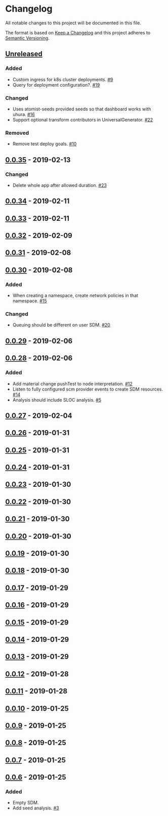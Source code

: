 # Changelog

All notable changes to this project will be documented in this file.

The format is based on [Keep a Changelog](http://keepachangelog.com/)
and this project adheres to [Semantic Versioning](http://semver.org/).

## [Unreleased](https://github.com/atomisthq/global-sdm/compare/0.0.35...HEAD)

### Added

-   Custom ingress for k8s cluster deployments. [#9](https://github.com/atomist/uhura/issues/9)
-   Query for deployment configuration?. [#19](https://github.com/atomist/uhura/issues/19)

### Changed

-   Uses atomist-seeds provided seeds so that dashboard works with uhura. [#16](https://github.com/atomist/uhura/issues/16)
-   Support optional transform contributors in UniversalGenerator. [#22](https://github.com/atomist/uhura/issues/22)

### Removed

-   Remove test deploy goals. [#10](https://github.com/atomist/uhura/issues/10)

## [0.0.35](https://github.com/atomisthq/global-sdm/compare/0.0.34...0.0.35) - 2019-02-13

### Changed

-   Delete whole app after allowed duration. [#23](https://github.com/atomisthq/global-sdm/issues/23)

## [0.0.34](https://github.com/atomisthq/global-sdm/compare/0.0.33...0.0.34) - 2019-02-11

## [0.0.33](https://github.com/atomisthq/global-sdm/compare/0.0.32...0.0.33) - 2019-02-11

## [0.0.32](https://github.com/atomisthq/global-sdm/compare/0.0.31...0.0.32) - 2019-02-09

## [0.0.31](https://github.com/atomisthq/global-sdm/compare/0.0.30...0.0.31) - 2019-02-08

## [0.0.30](https://github.com/atomisthq/global-sdm/compare/0.0.29...0.0.30) - 2019-02-08

### Added

-   When creating a namespace, create network policies in that namespace. [#15](https://github.com/atomisthq/global-sdm/issues/15)

### Changed

-   Queuing should be different on user SDM. [#20](https://github.com/atomisthq/global-sdm/issues/20)

## [0.0.29](https://github.com/atomisthq/global-sdm/compare/0.0.28...0.0.29) - 2019-02-06

## [0.0.28](https://github.com/atomisthq/global-sdm/compare/0.0.27...0.0.28) - 2019-02-06

### Added

-   Add material change pushTest to node interpretation. [#12](https://github.com/atomisthq/global-sdm/issues/12)
-   Listen to fully configured scm provider events to create SDM resources. [#14](https://github.com/atomisthq/global-sdm/issues/14)
-   Analysis should include SLOC analysis. [#5](https://github.com/atomisthq/global-sdm/issues/5)

## [0.0.27](https://github.com/atomisthq/global-sdm/compare/0.0.26...0.0.27) - 2019-02-04

## [0.0.26](https://github.com/atomisthq/global-sdm/compare/0.0.25...0.0.26) - 2019-01-31

## [0.0.25](https://github.com/atomisthq/global-sdm/compare/0.0.24...0.0.25) - 2019-01-31

## [0.0.24](https://github.com/atomisthq/global-sdm/compare/0.0.23...0.0.24) - 2019-01-31

## [0.0.23](https://github.com/atomisthq/global-sdm/compare/0.0.22...0.0.23) - 2019-01-30

## [0.0.22](https://github.com/atomisthq/global-sdm/compare/0.0.21...0.0.22) - 2019-01-30

## [0.0.21](https://github.com/atomisthq/global-sdm/compare/0.0.20...0.0.21) - 2019-01-30

## [0.0.20](https://github.com/atomisthq/global-sdm/compare/0.0.19...0.0.20) - 2019-01-30

## [0.0.19](https://github.com/atomisthq/global-sdm/compare/0.0.18...0.0.19) - 2019-01-30

## [0.0.18](https://github.com/atomisthq/global-sdm/compare/0.0.17...0.0.18) - 2019-01-30

## [0.0.17](https://github.com/atomisthq/global-sdm/compare/0.0.16...0.0.17) - 2019-01-29

## [0.0.16](https://github.com/atomisthq/global-sdm/compare/0.0.15...0.0.16) - 2019-01-29

## [0.0.15](https://github.com/atomisthq/global-sdm/compare/0.0.14...0.0.15) - 2019-01-29

## [0.0.14](https://github.com/atomisthq/global-sdm/compare/0.0.13...0.0.14) - 2019-01-29

## [0.0.13](https://github.com/atomisthq/global-sdm/compare/0.0.12...0.0.13) - 2019-01-29

## [0.0.12](https://github.com/atomisthq/global-sdm/compare/0.0.11...0.0.12) - 2019-01-28

## [0.0.11](https://github.com/atomisthq/global-sdm/compare/0.0.10...0.0.11) - 2019-01-28

## [0.0.10](https://github.com/atomisthq/global-sdm/compare/0.0.9...0.0.10) - 2019-01-25

## [0.0.9](https://github.com/atomisthq/global-sdm/compare/0.0.8...0.0.9) - 2019-01-25

## [0.0.8](https://github.com/atomisthq/global-sdm/compare/0.0.7...0.0.8) - 2019-01-25

## [0.0.7](https://github.com/atomisthq/global-sdm/compare/0.0.6...0.0.7) - 2019-01-25

## [0.0.6](https://github.com/atomisthq/global-sdm/tree/0.0.6) - 2019-01-25

### Added

-   Empty SDM.
-   Add seed analysis. [#3](https://github.com/atomisthq/global-sdm/issues/3)
